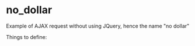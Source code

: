 no_dollar
=========

Example of AJAX request without using JQuery, hence the name "no dollar"

Things to define:
